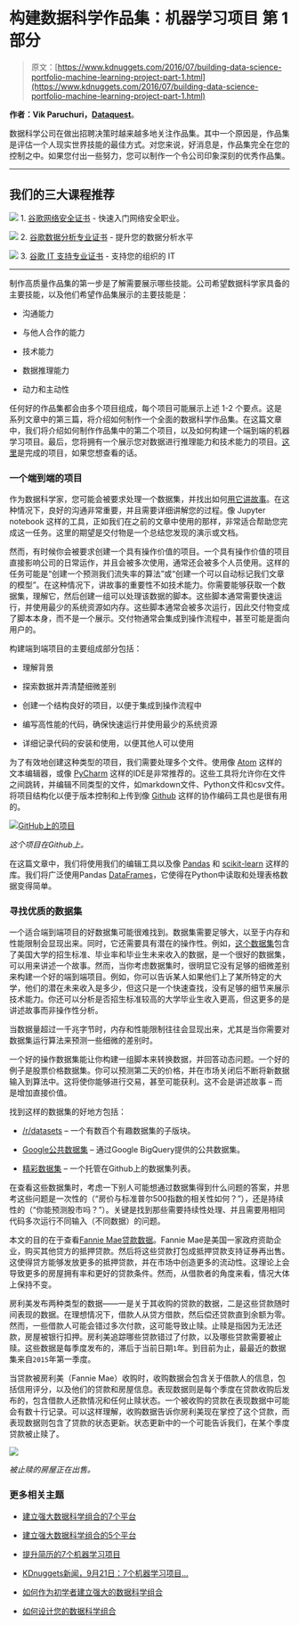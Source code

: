 # 构建数据科学作品集：机器学习项目 第 1 部分

> 原文：[https://www.kdnuggets.com/2016/07/building-data-science-portfolio-machine-learning-project-part-1.html](https://www.kdnuggets.com/2016/07/building-data-science-portfolio-machine-learning-project-part-1.html)

**作者：Vik Paruchuri，[Dataquest](https://www.dataquest.io/)**。

数据科学公司在做出招聘决策时越来越多地关注作品集。其中一个原因是，作品集是评估一个人现实世界技能的最佳方式。对您来说，好消息是，作品集完全在您的控制之中。如果您付出一些努力，您可以制作一个令公司印象深刻的优秀作品集。

* * *

## 我们的三大课程推荐

![](../Images/0244c01ba9267c002ef39d4907e0b8fb.png) 1\. [谷歌网络安全证书](https://www.kdnuggets.com/google-cybersecurity) - 快速入门网络安全职业。

![](../Images/e225c49c3c91745821c8c0368bf04711.png) 2\. [谷歌数据分析专业证书](https://www.kdnuggets.com/google-data-analytics) - 提升您的数据分析水平

![](../Images/0244c01ba9267c002ef39d4907e0b8fb.png) 3\. [谷歌 IT 支持专业证书](https://www.kdnuggets.com/google-itsupport) - 支持您的组织的 IT

* * *

制作高质量作品集的第一步是了解需要展示哪些技能。公司希望数据科学家具备的主要技能，以及他们希望作品集展示的主要技能是：

+   沟通能力

+   与他人合作的能力

+   技术能力

+   数据推理能力

+   动力和主动性

任何好的作品集都会由多个项目组成，每个项目可能展示上述 1-2 个要点。这是系列文章中的第三篇，将介绍如何制作一个全面的数据科学作品集。在这篇文章中，我们将介绍如何制作作品集中的第二个项目，以及如何构建一个端到端的机器学习项目。最后，您将拥有一个展示您对数据进行推理能力和技术能力的项目。[这里](https://github.com/dataquestio/loan-prediction)是完成的项目，如果您想查看的话。

### 一个端到端的项目

作为数据科学家，您可能会被要求处理一个数据集，并找出如何[用它讲故事](https://www.dataquest.io/blog/data-science-portfolio-project/)。在这种情况下，良好的沟通非常重要，并且需要详细讲解您的过程。像 Jupyter notebook 这样的工具，正如我们在之前的文章中使用的那样，非常适合帮助您完成这一任务。这里的期望是交付物是一个总结您发现的演示或文档。

然而，有时候你会被要求创建一个具有操作价值的项目。一个具有操作价值的项目直接影响公司的日常运作，并且会被多次使用，通常还会被多个人员使用。这样的任务可能是“创建一个预测我们流失率的算法”或“创建一个可以自动标记我们文章的模型”。在这种情况下，讲故事的重要性不如技术能力。你需要能够获取一个数据集，理解它，然后创建一组可以处理该数据的脚本。这些脚本通常需要快速运行，并使用最少的系统资源如内存。这些脚本通常会被多次运行，因此交付物变成了脚本本身，而不是一个展示。交付物通常会集成到操作流程中，甚至可能是面向用户的。

构建端到端项目的主要组成部分包括：

+   理解背景

+   探索数据并弄清楚细微差别

+   创建一个结构良好的项目，以便于集成到操作流程中

+   编写高性能的代码，确保快速运行并使用最少的系统资源

+   详细记录代码的安装和使用，以便其他人可以使用

为了有效地创建这种类型的项目，我们需要处理多个文件。使用像 [Atom](https://atom.io/) 这样的文本编辑器，或像 [PyCharm](https://www.jetbrains.com/pycharm/) 这样的IDE是非常推荐的。这些工具将允许你在文件之间跳转，并编辑不同类型的文件，如markdown文件、Python文件和csv文件。将项目结构化以便于版本控制和上传到像 [Github](https://github.com/) 这样的协作编码工具也是很有用的。

[![GitHub上的项目](../Images/61d773618756164b121575c364e24803.png)](https://www.dataquest.io/blog/images/end_to_end/github.png)

*这个项目在Github上。*

在这篇文章中，我们将使用我们的编辑工具以及像 [Pandas](http://pandas.pydata.org/) 和 [scikit-learn](http://scikit-learn.org/) 这样的库。我们将广泛使用Pandas [DataFrames](http://pandas.pydata.org/pandas-docs/stable/generated/pandas.DataFrame.html)，它使得在Python中读取和处理表格数据变得简单。

### 寻找优质的数据集

一个适合端到端项目的好数据集可能很难找到。数据集需要足够大，以至于内存和性能限制会显现出来。同时，它还需要具有潜在的操作性。例如，[这个数据集](https://collegescorecard.ed.gov/data/)包含了美国大学的招生标准、毕业率和毕业生未来收入的数据，是一个很好的数据集，可以用来讲述一个故事。然而，当你考虑数据集时，很明显它没有足够的细微差别来构建一个好的端到端项目。例如，你可以告诉某人如果他们上了某所特定的大学，他们的潜在未来收入是多少，但这只是一个快速查找，没有足够的细节来展示技术能力。你还可以分析是否招生标准较高的大学毕业生收入更高，但这更多的是讲述故事而非操作性分析。

当数据量超过一千兆字节时，内存和性能限制往往会显现出来，尤其是当你需要对数据集运行算法来预测一些细微的差别时。

一个好的操作数据集能让你构建一组脚本来转换数据，并回答动态问题。一个好的例子是股票价格数据集。你可以预测第二天的价格，并在市场关闭后不断将新数据输入到算法中。这将使你能够进行交易，甚至可能获利。这不会是讲述故事 – 而是增加直接价值。

找到这样的数据集的好地方包括：

+   [/r/datasets](https://reddit.com/r/datasets) – 一个有数百个有趣数据集的子版块。

+   [Google公共数据集](https://cloud.google.com/bigquery/public-data/#usa-names) – 通过Google BigQuery提供的公共数据集。

+   [精彩数据集](https://github.com/caesar0301/awesome-public-datasets) – 一个托管在Github上的数据集列表。

在查看这些数据集时，考虑一下别人可能想通过数据集得到什么问题的答案，并思考这些问题是一次性的（“房价与标准普尔500指数的相关性如何？”），还是持续性的（“你能预测股市吗？”）。关键是找到那些需要持续性处理、并且需要用相同代码多次运行不同输入（不同数据）的问题。

本文的目的在于查看[Fannie Mae贷款数据](http://www.fanniemae.com/portal/funding-the-market/data/loan-performance-data.html)。Fannie Mae是美国一家政府资助企业，购买其他贷方的抵押贷款。然后将这些贷款打包成抵押贷款支持证券再出售。这使得贷方能够发放更多的抵押贷款，并在市场中创造更多的流动性。这理论上会导致更多的房屋拥有率和更好的贷款条件。然而，从借款者的角度来看，情况大体上保持不变。

房利美发布两种类型的数据——一是关于其收购的贷款的数据，二是这些贷款随时间表现的数据。在理想情况下，借款人从贷方借款，然后偿还贷款直到余额为零。然而，一些借款人可能会错过多次付款，这可能导致止赎。止赎是指因为无法还款，房屋被银行扣押。房利美追踪哪些贷款错过了付款，以及哪些贷款需要被止赎。这些数据是每季度发布的，滞后于当前日期`1`年。到目前为止，最最近的数据集来自`2015`年第一季度。

当贷款被房利美（Fannie Mae）收购时，收购数据会包含关于借款人的信息，包括信用评分，以及他们的贷款和房屋信息。表现数据则是每个季度在贷款收购后发布的，包含借款人还款情况和任何止赎状态。一个被收购的贷款在表现数据中可能会有数十行记录。可以这样理解，收购数据告诉你房利美现在掌控了这个贷款，而表现数据则包含了贷款的状态更新。状态更新中的一个可能告诉我们，在某个季度贷款被止赎了。

[![](../Images/524ad9ff28f403f7736ad59fe5f5995c.png)](止赎)

*被止赎的房屋正在出售。*

### 更多相关主题

+   [建立强大数据科学组合的7个平台](https://www.kdnuggets.com/2022/10/7-free-platforms-building-strong-data-science-portfolio.html)

+   [建立强大数据科学组合的5个平台](https://www.kdnuggets.com/5-free-platforms-for-building-a-strong-data-science-portfolio)

+   [提升简历的7个机器学习项目](https://www.kdnuggets.com/2022/09/7-machine-learning-portfolio-projects-boost-resume.html)

+   [KDnuggets新闻，9月21日：7个机器学习项目…](https://www.kdnuggets.com/2022/n37.html)

+   [如何作为初学者建立强大的数据科学组合](https://www.kdnuggets.com/2021/10/strong-data-science-portfolio-as-beginner.html)

+   [如何设计您的数据科学组合](https://www.kdnuggets.com/2022/01/design-data-science-portfolio.html)
